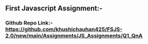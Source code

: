 ## First Javascript Assignment:-

### Github Repo Link:- https://github.com/khushichauhan425/FSJS-2.0/new/main/Assignments/JS_Assignments/Q1_QnA
